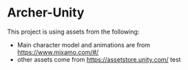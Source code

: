 # Archer-Unity

This project is using assets from the following:

- Main character model and animations are from https://www.mixamo.com/#/
- other assets come from https://assetstore.unity.com/
test
